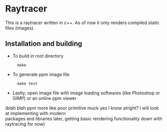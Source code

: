 # Raytracer
This is a raytracer written in c++. As of now it only renders compiled static files (images).<br>
## Installation and building
* To build in root directory
		
		make
    
* To generate ppm image file 

		make test
    
* Lastly, open image file with image loading softwares (like Photoshop or GIMP) or an online ppm viewer
    
(blah blah ppm more like poor primitive muck yes I know alright? I will look at implementing with modern <br>
packages and libraries later, getting basic rendering functionality down with raytracing for now)    
